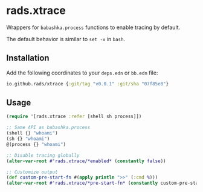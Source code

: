# rads.xtrace

Wrappers for `babashka.process` functions to enable tracing by default.

The default behavior is similar to `set -x` in `bash`.

## Installation

Add the following coordinates to your `deps.edn` or `bb.edn` file:

```clojure
io.github.rads/xtrace {:git/tag "v0.0.1" :git/sha "07f85e8"}
```

## Usage

```clojure
(require '[rads.xtrace :refer [shell sh process]])

;; Same API as babashka.process
(shell {} "whoami")
(sh {} "whoami")
@(process {} "whoami")

;; Disable tracing globally
(alter-var-root #'rads.xtrace/*enabled* (constantly false))

;; Customize output
(def custom-pre-start-fn #(apply println ">>" (:cmd %)))
(alter-var-root #'rads.xtrace/*pre-start-fn* (constantly custom-pre-start-fn))
```
